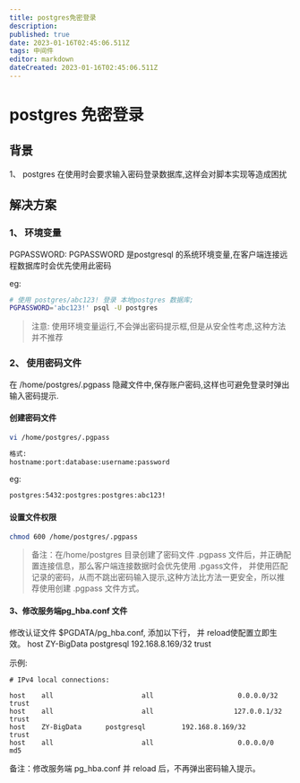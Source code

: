 ```yaml
---
title: postgres免密登录
description: 
published: true
date: 2023-01-16T02:45:06.511Z
tags: 中间件
editor: markdown
dateCreated: 2023-01-16T02:45:06.511Z
---
```


# postgres 免密登录

## 背景

1、 postgres 在使用时会要求输入密码登录数据库,这样会对脚本实现等造成困扰



## 解决方案

### 1、 环境变量

PGPASSWORD: PGPASSWORD 是postgresql 的系统环境变量,在客户端连接远程数据库时会优先使用此密码

eg:

```bash
# 使用 postgres/abc123! 登录 本地postgres 数据库;
PGPASSWORD='abc123!' psql -U postgres
```

>  注意: 使用环境变量运行,不会弹出密码提示框,但是从安全性考虑,这种方法并不推荐



### 2、 使用密码文件

在 /home/postgres/.pgpass 隐藏文件中,保存账户密码,这样也可避免登录时弹出输入密码提示.

#### 创建密码文件

```bash
vi /home/postgres/.pgpass 

格式:
hostname:port:database:username:password  

```



eg:

```tex
postgres:5432:postgres:postgres:abc123!
```



#### 设置文件权限

```bash
chmod 600 /home/postgres/.pgpass
```

>    备注：在/home/postgres 目录创建了密码文件 .pgpass 文件后，并正确配置连接信息，那么客户端连接数据时会优先使用 .pgass文件， 并使用匹配记录的密码，从而不跳出密码输入提示,这种方法比方法一更安全，所以推荐使用创建 .pgpass 文件方式。

#### 3、修改服务端pg_hba.conf 文件

修改认证文件 $PGDATA/pg_hba.conf, 添加以下行， 并 reload使配置立即生效。
host   ZY-BigData    postgresql     192.168.8.169/32      trust

示例:

```tx
# IPv4 local connections:

host    all                      all                     0.0.0.0/32                      trust
host    all                      all                    127.0.0.1/32                   trust
host    ZY-BigData      postgresql         192.168.8.169/32           trust
host    all                      all                     0.0.0.0/0                         md5
```

备注：修改服务端 pg_hba.conf 并 reload 后，不再弹出密码输入提示。